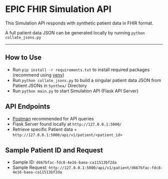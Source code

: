 # EPIC FHIR Simulation API

This Simulation API responds with synthetic patient data in FHIR format.

A full patient data JSON can be generated locally by running `python collate_jsons.py`

---
## How to Use

- Run `pip install -r requirements.txt` to install required packages (recommend using [venv](https://docs.python.org/3/library/venv.html))
- Run `python collate_jsons.py` to build a singular patient data JSON from Patient JSONs in `Synthea/` Directory
- Run `python main.py` to start Simulation API (Flask API Server)

## API Endpoints

- [Postman](https://www.postman.com/) recommended for API queries
- Flask Server found locally at `http://127.0.0.1:5000/`
- Retrieve specific Patient data = `http://127.0.0.1:5000/api/v1/patient/<patient_id>`

## Sample Patient ID and Request

- Sample ID: `d667bfac-fdc8-4e16-baea-ca11513bf2da`
- Sample Request: `http://127.0.0.1:5000/api/v1/patient/d667bfac-fdc8-4e16-baea-ca11513bf2da`
